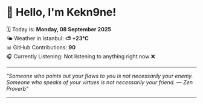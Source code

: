 # 👋 Hello, I'm Kekn9ne!

🗓️ Today is: **Monday, 08 September 2025**  
🌤️ Weather in Istanbul: **⛅️  +23°C**  
📊 GitHub Contributions: **90**  
🎧 Currently Listening: Not listening to anything right now ❌

---

_"Someone who points out your flaws to you is not necessarily your enemy. Someone who speaks of your virtues is not necessarily your friend. — *Zen Proverb*"_

---
